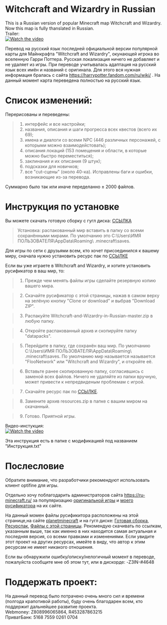# Witchcraft and Wizardry in Russian
  This is a Russian version of popular Minecraft map Witchcraft and Wizardry. Now this map is fully thanslated in Russian.  
Trailer:  
[![Watch the video](https://img.youtube.com/vi/wK_dRJeQX0w/hqdefault.jpg)](https://youtu.be/wK_dRJeQX0w)

  Перевод на русский язык последней официальной версии популярной карты для Майнкрафта "Witchcraft and Wizardry", окунающей игрока во вселенную Гарри Поттера. Русская локализация ничего не добавляет и не удаляет из игры. При переводе учитывалась адаптация на русский язык всех имён и названий с оригинала. Для этого вся нужная информация бралась с сайта https://harrypotter.fandom.com/ru/wiki/ . На данный момент карта переведена полностью на русский язык.  

# Список изменений:  

Перерисованы и переведены:
>1) интерфейс и все настройки;
>2) названия, описания и шаги прогресса всех квестов (всего их 69);
>3) имена и диалоги со всеми NPC (446 различных персонажей, с которыми можно взаимодейстовать);
>4) описания локаций (153 помещения и области, в которые можно быстро переместиться);
>5) заклинания и их описания (9 штук);
>6) подсказки для новичков;
>7) все "cut-сцены" (около 40-ка). 
  Исправлены баги и ошибки, возникающие из-за перевода.  
  
  Суммарно было так или иначе переделанно ± 2000 файлов.
  
# Инструкция по установке  

  Вы можете скачать готовую сборку с гугл диска: [ССЫЛКА](https://drive.google.com/drive/folders/1N-pXBGT4-jjfFW2-wPbayiv6zhDFvMep?usp=sharing)  
  
  >Установка: распакованный мир вставить в папку со всеми сохранёнными мирами. По умолчанию это C:\Users\ИМЯ ПОЛЬЗОВАТЕЛЯ\AppData\Roaming\ .minecraft\saves.
  
  Для игры по сети с друзьями всем, кто хочет присоединился к вашему миру, сначала нужно установить ресурс пак по [ССЫЛКЕ](https://drive.google.com/drive/u/0/folders/1JKfyq4R4wo5IZcvuxuTQ1c0f4X8D4wZU)  
  
  Если вы уже играете в Witchcraft and Wizardry, и хотите установить русификатор в ваш мир, то:  
    
  >1. Прежде чем менять файлы игры сделайте резервную копию вашего мира.
  
  >2. Скачайте русификатор с этой страницы, нажав в самом верху на зелёную кнопку "Clone or download" и выбрав "Download ZIP".
  
  >3. Распакуйте Witchcraft-and-Wizardry-in-Russian-master.zip в любую папку.  
  
  >4. Откройте распакованный архив и скопируйте папку "datapacks".  
  
  >5. Перейдите в папку, где сохранён ваш мир. По умолчанию C:\Users\ИМЯ ПОЛЬЗОВАТЕЛЯ\AppData\Roaming\ .minecraft\saves. По умолчанию мир называется называется "FlooNetwork" или "Witchcraft and Wizardry", и откройте её.  
  
  >6. Вставьте ранее скопированную папку, согласившись с заменой всех файлов. Ничего не удаляйте из папки вручную, может привести к непредвиденым проблемам с игрой.
  
  >7. Скачайте ресурс пак по [ССЫЛКЕ](https://drive.google.com/drive/u/0/folders/1JKfyq4R4wo5IZcvuxuTQ1c0f4X8D4wZU).
  
  >8. Замените архив resources.zip в папке с вашим миром на скачанный.
  
  >9. Готово. Приятной игры.
  
  Видео-инстукция:  
[![Watch the video](https://img.youtube.com/vi/uDszYegDzN4/hqdefault.jpg)](https://youtu.be/uDszYegDzN4)
  
  Эта инструкция есть в папке с модификацией под названием "Инструкция.txt"
 
 # Послесловие
 
  Обратите внимание, что разработчики рекомендуют использовать клиент optifine для игры.  
  
  Отдельно хочу поблагодарить администраторов сайта https://ru-minecraft.ru/ за популяризацию [оригинальной игры](https://ru-minecraft.ru/mody-minecraft/62629-witchcraft-and-wizardry.html) и [моего русификатора](https://ru-minecraft.ru/fayly-dlya-minecraft/62515-witchcraft-and-wizardry-perevod-na-russkiy.html) на их сайте.
  
  На данный момен файлы русификитора расположены на этой странице,на сайте [planetminecraft](https://www.planetminecraft.com/mod/witchcraft-and-wizard-russian-translate) и на гугл диске: [Готовая сборка](https://drive.google.com/drive/folders/1N-pXBGT4-jjfFW2-wPbayiv6zhDFvMep?usp=sharing), [Ресурспак](https://drive.google.com/drive/u/0/folders/1JKfyq4R4wo5IZcvuxuTQ1c0f4X8D4wZU), [Файлы с этой страницы](https://drive.google.com/drive/folders/1KZaP_0HES0AIWg5HRYeD1tuYbo8-ItXR). Рекомендую скачивать по ссылкам, указанным выше, так как именно в них находится самая актуальная и последняя версия, со всеми правками и изменениями. Если увидите этот проект на других ресурсах, имейте в виду, что автор к этим ресурсам не имеет никакого отношения.  

Если вы обнаружили ошибку/описку/нелогичный момент в переводе, пожалуйста сообщите мне об этом тут, или в дискорде: -Z3IN-#4648  

# Поддержать проект:  
На данный перевод было потрачено очень много сил и времени (полгода крапотивой работы), буду очень благодарен всем, кто поддержит дальнейшее развитие проекта.  
Webmoney: Z808996065864, R453287863215  
ПриватБанк: 5168 7559 0261 0704
